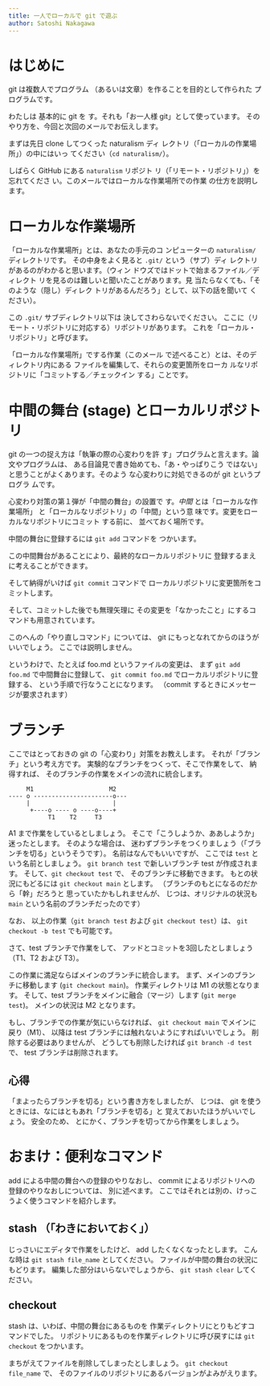 ```yaml
---
title: 一人でローカルで git で遊ぶ
author: Satoshi Nakagawa
---
```


# はじめに

git は複数人でプログラム
（あるいは文章）を作ることを目的として作られた
プログラムです。

わたしは 基本的に git を
す。それも「お一人様 git」として使っています。
そのやり方を、今回と次回のメールでお伝えします。

まずは先日 clone してつくった naturalism ディ
レクトリ（「ローカルの作業場所」）の中にはいっ
てください（`cd naturalism/`）。

しばらく GitHub にある `naturalism` リポジト
リ（「リモート・リポジトリ」）を忘れてくださ
い。このメールではローカルな作業場所での作業
の仕方を説明します。

# ローカルな作業場所

「ローカルな作業場所」とは、あなたの手元のコ
ンピューターの `naturalism/` ディレクトリです。
その中身をよく見ると `.git/` という（サブ）ディ
レクトリがあるのがわかると思います。（ウィン
ドウズではドットで始まるファイル／ディレクト
リを見るのは難しいと聞いたことがあります。見
当たらなくても、「そのような（隠し）ディレク
トリがあるんだろう」として、以下の話を聞いて
ください）。

この `.git/` サブディレクトリ以下は
決してさわらないでください。
ここに（リモート・リポジトリに対応する）リポジトリがあります。
これを「ローカル・リポジトリ」と呼びます。

「ローカルな作業場所」でする作業（このメール
で述べること）とは、そのディレクトリ内にある
ファイルを編集して、それらの変更箇所をローカ
ルなリポジトリに「コミットする／チェックイン
する」ことです。

# 中間の舞台 (stage) とローカルリポジトリ

git の一つの捉え方は「執筆の際の心変わりを許
す」プログラムと言えます。論文やプログラムは、
ある目論見で書き始めても、「あ・やっぱりこう
ではない」と思うことがよくあります。そのよう
な心変わりに対処できるのが git というプログラ
ムです。

心変わり対策の第１弾が「中間の舞台」の設置で
す。*中間* とは「ローカルな作業場所」
と「ローカルなリポジトリ」の「中間」という意
味です。変更をローカルなリポジトリにコミット
する前に、 並べておく場所です。

中間の舞台に登録するには `git add` コマンドを
つかいます。

この中間舞台があることにより、最終的なローカルリポジトリに
登録するまえに考えることができます。

そして納得がいけば `git commit` コマンドで
ローカルリポジトリに変更箇所をコミットします。

そして、コミットした後でも無理矢理に
その変更を「なかったこと」にするコマンドも用意されています。

このへんの「やり直しコマンド」については、
git にもっとなれてからのほうがいいでしょう。
ここでは説明しません。

というわけで、たとえば foo.md というファイルの変更は、
まず `git add foo.md` で中間舞台に登録して、
`git commit foo.md` でローカルリポジトリに登録する、
という手順で行なうことになります。
（commit するときにメッセージが要求されます）

# ブランチ

ここではとっておきの git の「心変わり」対策をお教えします。
それが「ブランチ」という考え方です。
実験的なブランチをつくって、そこで作業をして、
納得すれば、
そのブランチの作業をメインの流れに統合します。

```
     M1                     M2
---- o ----------------------o---
     |                       |
      +----o ---- o ----o----+
           T1    T2     T3
```

A1 まで作業をしているとしましょう。
そこで「こうしようか、ああしようか」迷ったとします。
そのような場合は、
迷わずブランチをつくりましょう（「ブランチを切る」というそうです）。
名前はなんでもいいですが、
ここでは `test` という名前としましょう。
`git branch test` で新しいブランチ test が作成されます。
そして、`git checkout test` で、
そのブランチに移動できます。
もとの状況にもどるには `git checkout main` とします。
（ブランチのもとになるのだから「幹」だろうと
思っていたかもしれませんが、
じつは、オリジナルの状況も `main` という名前のブランチだったのです）

なお、
以上の作業（`git branch test` および `git checkout test`）は、
`git checkout -b test` でも可能です。

さて、test ブランチで作業をして、
アッドとコミットを3回したとしましょう
（T1、T2 および T3）。

この作業に満足ならばメインのブランチに統合します。
まず、メインのブランチに移動します (`git checkout main`)。
作業ディレクトリは M1 の状態となります。
そして、test ブランチをメインに融合（マージ）します
(`git merge test`)。
メインの状況は M2 となります。

もし、ブランチでの作業が気にいらなければ、
`git checkout main` でメインに戻り（M1）、
以降は
test ブランチには触れないようにすればいいでしょう。
削除する必要はありませんが、
どうしても削除したければ `git branch -d test` で、
test ブランチは削除されます。

## 心得

「まよったらブランチを切る」という書き方をしましたが、
じつは、
git を使うときには、なにはともあれ「ブランチを切る」と
覚えておいたほうがいいでしょう。
安全のため、
とにかく、ブランチを切ってから作業をしましょう。


# おまけ：便利なコマンド


add による中間の舞台への登録のやりなおし、
commit によるリポジトリへの登録のやりなおしについては、
別に述べます。
ここではそれとは別の、けっこうよく使うコマンドを紹介します。

## stash （「わきにおいておく」）

じっさいにエディタで作業をしたけど、
add したくなくなったとします。
こんな時は `git stash file_name` としてください。
ファイルが中間の舞台の状況にもどります。
編集した部分はいらないでしょうから、
`git stash clear` してください。

## checkout 

stash は、いわば、中間の舞台にあるものを
作業ディレクトリにとりもどすコマンドでした。
リポジトリにあるものを作業ディレクトリに呼び戻すには
`git checkout` をつかいます。

まちがえてファイルを削除してしまったとしましょう。
`git checkout file_name` で、
そのファイルのリポジトリにあるバージョンがよみがえります。





